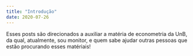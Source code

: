 ```yaml
---
title: "Introdução"
date: 2020-07-26
---
```



Esses posts são direcionados a auxiliar a matéria de econometria da UnB, da qual, atualmente, sou monitor, e quem sabe ajudar outras pessoas que estão procurando esses matériais!
